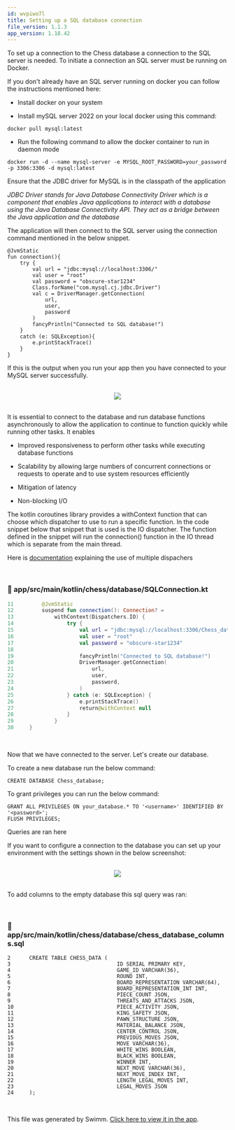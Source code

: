```yaml
---
id: wvpiwo7l
title: Setting up a SQL database connection
file_version: 1.1.3
app_version: 1.18.42
---
```


To set up a connection to the Chess database a connection to the SQL server is needed. To initiate a connection an SQL server must be running on Docker.

If you don't already have an SQL server running on docker you can follow the instructions mentioned here:

*   Install docker on your system

*   Install mySQL server 2022 on your local docker using this command:

```
docker pull mysql:latest
```

*   Run the following command to allow the docker container to run in daemon mode

```
docker run -d --name mysql-server -e MYSQL_ROOT_PASSWORD=your_password -p 3306:3306 -d mysql:latest
```

Ensure that the JDBC driver for MySQL is in the classpath of the application

_JDBC Driver stands for Java Database Connectivity Driver which is a component that enables Java applications to interact with a database using the Java Database Connectivity API. They act as a bridge between the Java application and the database_

The application will then connect to the SQL server using the connection command mentioned in the below snippet.

```
@JvmStatic
fun connection(){
    try {
        val url = "jdbc:mysql://localhost:3306/"
        val user = "root"
        val password = "obscure-star1234"
        Class.forName("com.mysql.cj.jdbc.Driver")
        val c = DriverManager.getConnection(
            url,
            user,
            password
        )
        fancyPrintln("Connected to SQL database!")
    }
    catch (e: SQLException){
        e.printStackTrace()
    }
}
```

If this is the output when you run your app then you have connected to your MySQL server successfully.

<br/>

<div align="center"><img src="https://firebasestorage.googleapis.com/v0/b/swimmio.appspot.com/o/repositories%2FZ2l0aHViJTNBJTNBQ2hlc3MlM0ElM0FvYnNjdXJlLXN0YXI%3D%2Fee7a29bf-d81e-4c45-b520-a2523cb057b9.png?alt=media&token=39e21128-42b0-4e19-8c54-69bf06c1a87d" style="width:'50%'"/></div>

<br/>

It is essential to connect to the database and run database functions asynchronously to allow the application to continue to function quickly while running other tasks. It enables

*   Improved responsiveness to perform other tasks while executing database functions

*   Scalability by allowing large numbers of concurrent connections or requests to operate and to use system resources efficiently

*   Mitigation of latency

*   Non-blocking I/O

The kotlin coroutines library provides a withContext function that can choose which dispatcher to use to run a specific function. In the code snippet below that snippet that is used is the IO dispatcher. The function defined in the snippet will run the connection() function in the IO thread which is separate from the main thread.

Here is [documentation](https://medium.com/@humzakhalid94/understanding-the-power-of-withcontext-in-coroutines-15155f19518a#:~:text=The%20withContext%20function%20respects%20the,the%20parent%20coroutine%20is%20cancelled.) explaining the use of multiple dispachers

<br/>


<!-- NOTE-swimm-snippet: the lines below link your snippet to Swimm -->
### 📄 app/src/main/kotlin/chess/database/SQLConnection.kt
```kotlin
11         @JvmStatic
12         suspend fun connection(): Connection? =
13             withContext(Dispatchers.IO) {
14                 try {
15                     val url = "jdbc:mysql://localhost:3306/Chess_database"
16                     val user = "root"
17                     val password = "obscure-star1234"
18     
19                     fancyPrintln("Connected to SQL database!")
20                     DriverManager.getConnection(
21                         url,
22                         user,
23                         password,
24                     )
25                 } catch (e: SQLException) {
26                     e.printStackTrace()
27                     return@withContext null
28                 }
29             }
30     }
```

<br/>

Now that we have connected to the server. Let's create our database.

To create a new database run the below command:

```
CREATE DATABASE Chess_database;
```

To grant privileges you can run the below command:

```
GRANT ALL PRIVILEGES ON your_database.* TO '<username>' IDENTIFIED BY '<password>';
FLUSH PRIVILEGES;
```

Queries are ran here

If you want to configure a connection to the database you can set up your environment with the settings shown in the below screenshot:

<br/>

<div align="center"><img src="https://firebasestorage.googleapis.com/v0/b/swimmio.appspot.com/o/repositories%2FZ2l0aHViJTNBJTNBQ2hlc3MlM0ElM0FvYnNjdXJlLXN0YXI%3D%2F4d6fa0cd-81fd-4bd8-a888-112ba3262730.png?alt=media&token=011bbcbc-8f8a-405b-95aa-13b7a3e84484" style="width:'100%'"/></div>

<br/>

To add columns to the empty database this sql query was ran:

<br/>


<!-- NOTE-swimm-snippet: the lines below link your snippet to Swimm -->
### 📄 app/src/main/kotlin/chess/database/chess_database_columns.sql
```plsql
2      CREATE TABLE CHESS_DATA (
3                                  ID SERIAL PRIMARY KEY,
4                                  GAME_ID VARCHAR(36),
5                                  ROUND INT,
6                                  BOARD_REPRESENTATION VARCHAR(64),
7                                  BOARD_REPRESENTATION_INT INT,
8                                  PIECE_COUNT JSON,
9                                  THREATS_AND_ATTACKS JSON,
10                                 PIECE_ACTIVITY JSON,
11                                 KING_SAFETY JSON,
12                                 PAWN_STRUCTURE JSON,
13                                 MATERIAL_BALANCE JSON,
14                                 CENTER_CONTROL JSON,
15                                 PREVIOUS_MOVES JSON,
16                                 MOVE VARCHAR(36),
17                                 WHITE_WINS BOOLEAN,
18                                 BLACK_WINS BOOLEAN,
19                                 WINNER INT,
20                                 NEXT_MOVE VARCHAR(36),
21                                 NEXT_MOVE_INDEX INT,
22                                 LENGTH_LEGAL_MOVES INT,
23                                 LEGAL_MOVES JSON
24     );
```

<br/>

This file was generated by Swimm. [Click here to view it in the app](https://app.swimm.io/repos/Z2l0aHViJTNBJTNBQ2hlc3MlM0ElM0FvYnNjdXJlLXN0YXI=/docs/wvpiwo7l).
